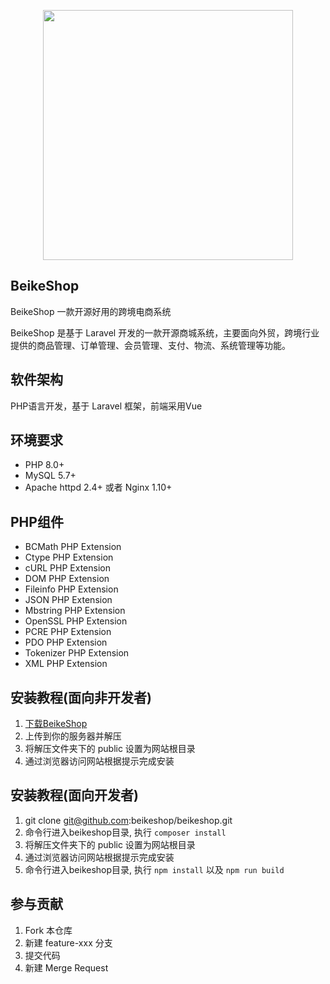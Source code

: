 <p align="center"><a href="https://www.beikeshop.com/" target="_blank"><img src="https://www.beikeshop.com/image/beike.svg" width="400"></a></p>

## BeikeShop

BeikeShop 一款开源好用的跨境电商系统

BeikeShop 是基于 Laravel 开发的一款开源商城系统，主要面向外贸，跨境行业提供的商品管理、订单管理、会员管理、支付、物流、系统管理等功能。


## 软件架构
PHP语言开发，基于 Laravel 框架，前端采用Vue

## 环境要求
- PHP 8.0+
- MySQL 5.7+
- Apache httpd 2.4+ 或者 Nginx 1.10+

## PHP组件
- BCMath PHP Extension
- Ctype PHP Extension
- cURL PHP Extension
- DOM PHP Extension
- Fileinfo PHP Extension
- JSON PHP Extension 
- Mbstring PHP Extension
- OpenSSL PHP Extension
- PCRE PHP Extension
- PDO PHP Extension
- Tokenizer PHP Extension
- XML PHP Extension


## 安装教程(面向非开发者)
1. <a href="https://www.beikeshop.com/download" target="_blank">下载BeikeShop</a>
2. 上传到你的服务器并解压
3. 将解压文件夹下的 public 设置为网站根目录
4. 通过浏览器访问网站根据提示完成安装

## 安装教程(面向开发者)
1. git clone git@github.com:beikeshop/beikeshop.git
2. 命令行进入beikeshop目录, 执行 `composer install`
3. 将解压文件夹下的 public 设置为网站根目录
4. 通过浏览器访问网站根据提示完成安装
5. 命令行进入beikeshop目录, 执行 `npm install` 以及 `npm run build`

## 参与贡献
1. Fork 本仓库
2. 新建 feature-xxx 分支
3. 提交代码
4. 新建 Merge Request
